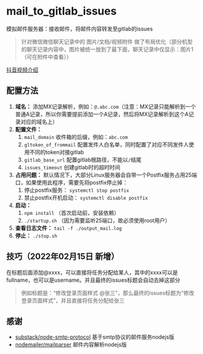 # mail_to_gitlab_issues

模拟邮件服务器：接收邮件，将邮件内容转发至gitlab的issues
>针对微信微信聊天记录中的 图片/文档/视频附件 做了布局优化（部分机型的聊天记录内容中，图片被统一放到了最下面，聊天记录中仅显示：图片1（可在附件中查看））

[抖音视频介绍](https://v.douyin.com/RCvbRhx/)

## 配置方法
1. **域名：** 添加MX记录解析，例如：`@.abc.com`（注意：MX记录只能解析到一个普通A记录，所以你需要提前添加一个A记录，然后将MX记录解析到这个A记录对应的域名上）
2. **配置文件：**
    1. `mail_domain` 收件箱的后缀，例如：`abc.com`
    2. `gltoken_of_frommail` 配置发件人白名单，同时配置了对应不同发件人使用不同的token对接gitlab
    3. `gitlab_base_url` 配置gitlab根路径，不能以`/`结尾
    4. `issues_timeout` 创建gitlab时的超时时间
3. **占用问题：** 默认情况下，大部分Linux服务器会自带一个Postfix服务占用25端口，如果使用此程序，需要先将postfix停止掉：
    1. 停止postfix服务： `systemctl stop postfix` 
    2. 禁止postfix开机启动： `systemctl disable postfix`
4. **启动：** 
    1. `npm install` （首次启动前，安装依赖）
    2. `./startup.sh` （因为需要监听25端口，故必须使用root用户）
5. **查看日志文件：** `tail -f ./output_mail.log`
6. **停止：** `./stop.sh`


## 技巧（2022年02月15日 新增）
在标题后面添加@xxxx，可以直接将任务分配给某人，其中的xxxx可以是fullname，也可以是username。并且最终的issues标题会自动去掉这部分
> 例如标题是：“修改登录页面样式 @张三”，那么最终的issues标题为“修改登录页面样式”，并且直接将任务分配给张三

## 感谢
* [substack/node-smtp-protocol](https://github.com/substack/node-smtp-protocol) 基于smtp协议的邮件服务nodejs版
* [nodemailer/mailparser](https://github.com/nodemailer/mailparser) 邮件内容解析nodejs版
